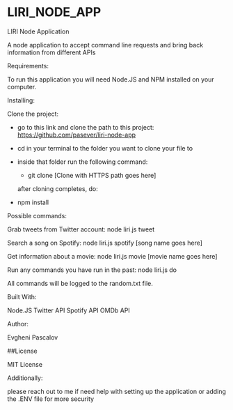 # LIRI_NODE_APP

LIRI Node Application

A node application to accept command line requests and bring back information from different APIs

Requirements:

To run this application you will need Node.JS and NPM installed on your computer.

Installing:

Clone the project:

* go to this link and clone the path to this project: https://github.com/pasever/liri-node-app

* cd in your terminal to the folder you want to clone your file to  
* inside that folder run the following command:

  - git clone [Clone with HTTPS path goes here]

  after cloning completes, do:

- npm install

Possible commands:

Grab tweets from Twitter account: node liri.js tweet

Search a song on Spotify: node liri.js spotify [song name goes here]

Get information about a movie: node liri.js movie [movie name goes here]

Run any commands you have run in the past: node liri.js do

All commands will be logged to the random.txt file.

Built With:

Node.JS
Twitter API
Spotify API
OMDb API

Author:

Evgheni Pascalov

##License

MIT License


Additionally:

please reach out to me if need help with setting up the application
or adding the .ENV file for more security
